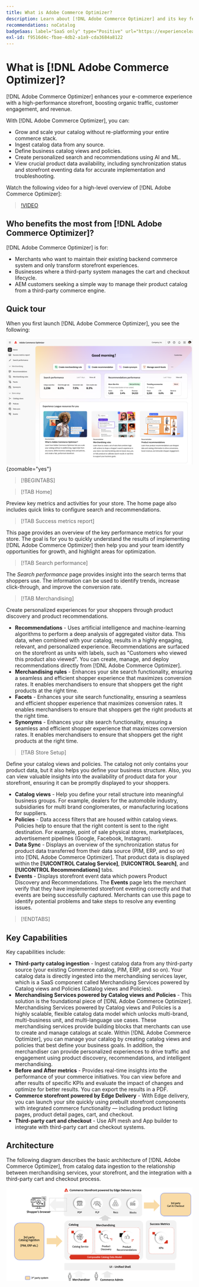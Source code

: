 ```yaml
---
title: What is Adobe Commerce Optimizer?
description: Learn about [!DNL Adobe Commerce Optimizer] and its key features.
recommendations: noCatalog
badgeSaas: label="SaaS only" type="Positive" url="https://experienceleague.adobe.com/en/docs/commerce/user-guides/product-solutions" tooltip="Applies to Adobe Commerce as a Cloud Service and Adobe Commerce Optimizer projects only (Adobe-managed SaaS infrastructure)."
exl-id: f9516d4c-fbae-4db2-a1a9-cda3684a8122
---
```

# What is [!DNL Adobe Commerce Optimizer]?

[!DNL Adobe Commerce Optimizer] enhances your e-commerce experience with a high-performance storefront, boosting organic traffic, customer engagement, and revenue.

With [!DNL Adobe Commerce Optimizer], you can:

- Grow and scale your catalog without re-platforming your entire commerce stack.
- Ingest catalog data from any source.
- Define business catalog views and policies.
- Create personalized search and recommendations using AI and ML.
- View crucial product data availability, including synchronization status and storefront eventing data for accurate implementation and troubleshooting.

Watch the following video for a high-level overview of [!DNL Adobe Commerce Optimizer]:

>[!VIDEO](https://video.tv.adobe.com/v/3450226)

## Who benefits the most from [!DNL Adobe Commerce Optimizer]?

[!DNL Adobe Commerce Optimizer] is for:

- Merchants who want to maintain their existing backend commerce system and only transform storefront experiences.
- Businesses where a third-party system manages the cart and checkout lifecycle.
- AEM customers seeking a simple way to manage their product catalog from a third-party commerce engine.

## Quick tour

When you first launch [!DNL Adobe Commerce Optimizer], you see the following:

![[!DNL Adobe Commerce Optimizer] UI](./assets/user-interface.png){zoomable="yes"}

>[!BEGINTABS]

>[!TAB Home]

Preview key metrics and activities for your store. The home page also includes quick links to configure search and recommendations.

>[!TAB Success metrics report]

This page provides an overview of the key performance metrics for your store. The goal is for you to quickly understand the results of implementing [!DNL Adobe Commerce Optimizer] then help you and your team identify opportunities for growth, and highlight areas for optimization.

>[!TAB Search performance]

The *Search performance* page provides insight into the search terms that shoppers use. The information can be used to identify trends, increase click-through, and improve the conversion rate.

>[!TAB Merchandising]

Create personalized experiences for your shoppers through product discovery and product recommendations.

- **Recommendations** - Uses artificial intelligence and machine-learning algorithms to perform a deep analysis of aggregated visitor data. This data, when combined with your catalog, results in a highly engaging, relevant, and personalized experience. Recommendations are surfaced on the storefront as units with labels, such as "Customers who viewed this product also viewed". You can create, manage, and deploy recommendations directly from [!DNL Adobe Commerce Optimizer].
- **Merchandising rules** - Enhances your site search functionality, ensuring a seamless and efficient shopper experience that maximizes conversion rates. It enables merchandisers to ensure that shoppers get the right products at the right time.  
- **Facets** - Enhances your site search functionality, ensuring a seamless and efficient shopper experience that maximizes conversion rates. It enables merchandisers to ensure that shoppers get the right products at the right time.  
- **Synonyms** - Enhances your site search functionality, ensuring a seamless and efficient shopper experience that maximizes conversion rates. It enables merchandisers to ensure that shoppers get the right products at the right time.  

>[!TAB Store Setup]

Define your catalog views and policies. The catalog not only contains your product data, but it also helps you define your business structure. Also, you can view valuable insights into the availability of product data for your storefront, ensuring it can be promptly displayed to your shoppers.

- **Catalog views** - Help you define your retail structure into meaningful business groups. For example, dealers for the automobile industry, subsidiaries for multi brand conglomerates, or manufacturing locations for suppliers.
- **Policies** - Data access filters that are housed within catalog views. Policies help to ensure that the right content is sent to the right destination. For example, point of sale physical stores, marketplaces, advertisement pipelines (Google, Facebook, Instagram). 
- **Data Sync** - Displays an overview of the synchronization status for product data transferred from their data source (PIM, ERP, and so on) into [!DNL Adobe Commerce Optimizer]. That product data is displayed within the **[!UICONTROL Catalog Service]**, **[!UICONTROL Search]**, and **[!UICONTROL Recommendations]** tabs.
- **Events** - Displays storefront event data which powers Product Discovery and Recommendations. The **Events** page lets the merchant verify that they have implemented storefront eventing correctly and that events are being successfully captured. Merchants can use this page to identify potential problems and take steps to resolve any eventing issues.

>[!ENDTABS]

## Key Capabilities

Key capabilities include:

- **Third-party catalog ingestion** - Ingest catalog data from any third-party source (your existing Commerce catalog, PIM, ERP, and so on). Your catalog data is directly ingested into the merchandising services layer, which is a SaaS component called Merchandising Services powered by Catalog views and Policies (Catalog views and Policies).
- **Merchandising Services powered by Catalog views and Policies** - This solution is the foundational piece of [!DNL Adobe Commerce Optimizer]. Merchandising Services powered by Catalog views and Policies is a highly scalable, flexible catalog data model which unlocks multi-brand, multi-business unit, and multi-language use cases. These merchandising services provide building blocks that merchants can use to create and manage catalogs at scale. Within [!DNL Adobe Commerce Optimizer], you can manage your catalog by creating catalog views and policies that best define your business goals. In addition, the merchandiser can provide personalized experiences to drive traffic and engagement using product discovery, recommendations​, and intelligent merchandising.
- **Before and After metrics** - Provides real-time insights into the performance of your commerce initiatives. You can view before and after results of specific KPIs and evaluate the impact of changes and optimize for better results. You can export the results in a PDF.
- **Commerce storefront powered by Edge Delivery** - With Edge delivery, you can launch your site quickly using prebuilt storefront components with integrated commerce functionality — including product listing pages, product detail pages, cart, and checkout.
- **Third-party cart and checkout** - Use API mesh and App builder to integrate with third-party cart and checkout systems.

## Architecture

The following diagram describes the basic architecture of [!DNL Adobe Commerce Optimizer], from catalog data ingestion to the relationship between merchandising services, your storefront, and the integration with a third-party cart and checkout process.

![[!DNL Adobe Commerce Optimizer] Architecture](./assets/architecture.png)
